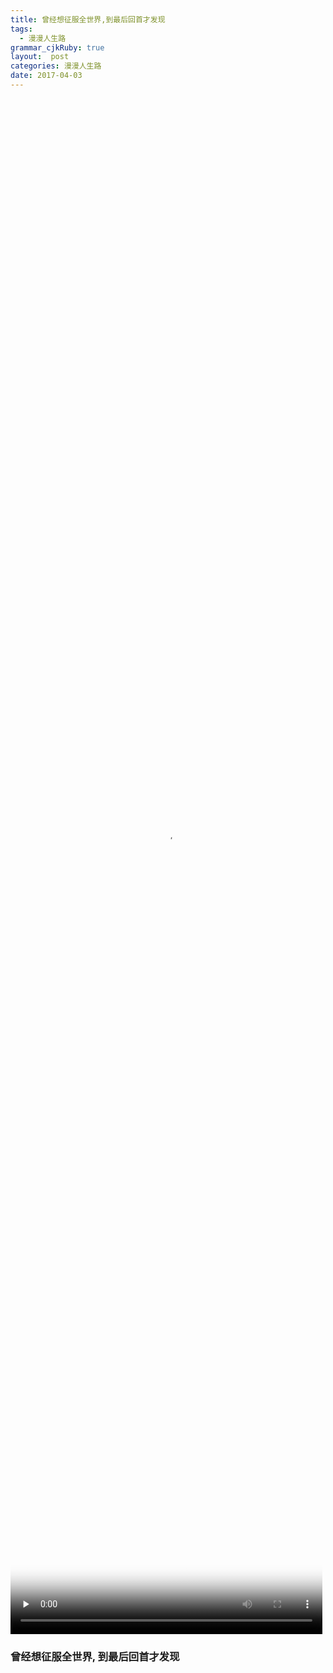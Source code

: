 ```yaml
---
title: 曾经想征服全世界,到最后回首才发现
tags:
  - 漫漫人生路
grammar_cjkRuby: true
layout:  post
categories: 漫漫人生路
date: 2017-04-03
---
```


<video id="video" controls="" width="99%" height="63%" preload="none" poster="http://onu8hdryi.bkt.clouddn.com/nn.jpg">
		<source id="mp4" src="http://onu8hdryi.bkt.clouddn.com/%E9%82%A3%E4%BA%9B%E5%B9%B4.flv" type="video/mp4">
		<p>Your user agent does not support the HTML5 Video element.</p>
</video>


### 曾经想征服全世界, 到最后回首才发现
